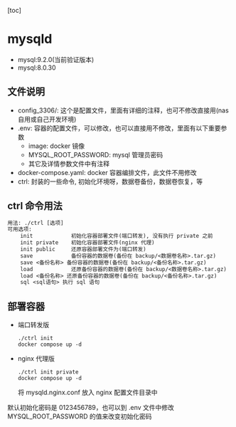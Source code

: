 [toc]
# mysqld
- mysql:9.2.0(当前验证版本)
- mysql:8.0.30
## 文件说明
- config_3306/: 这个是配置文件，里面有详细的注释，也可不修改直接用(nas 自用或自己开发环境)
- .env: 容器的配置文件，可以修改，也可以直接用不修改，里面有以下重要参数
	- image: docker 镜像
	- MYSQL_ROOT_PASSWORD: mysql 管理员密码
	- 其它及详情参数文件中有注释
- docker-compose.yaml: docker 容器编排文件，此文件不用修改
- ctrl: 封装的一些命令, 初始化环境呀，数据卷备份，数据卷恢复，等

## ctrl 命令用法
```txt
用法: ./ctrl [选项]
可用选项:
	init			初始化容器部署文件(端口转发), 没有执行 private 之前
	init private	初始化容器部署文件(nginx 代理)
	init public		还原容器部署文件为(端口转发)
	save			备份容器的数据卷(备份在 backup/<数据卷名称>.tar.gz)
	save <备份名称>	备份容器的数据卷(备份在 backup/<备份名称>.tar.gz)
	load			还原备份容器的数据卷(备份在 backup/<数据卷名称>.tar.gz)
	load <备份名称>	还原备份容器的数据卷(备份在 backup/<备份名称>.tar.gz)
	sql <sql语句>	执行 sql 语句
```


## 部署容器
- 端口转发版
	```shell
	./ctrl init
	docker compose up -d
	```
- nginx 代理版
	```shell
	./ctrl init private
	docker compose up -d
	```
	将 mysqld.nginx.conf 放入 nginx 配置文件目录中

默认初始化密码是 0123456789，也可以到 .env 文件中修改 MYSQL_ROOT_PASSWORD 的值来改变初始化密码
